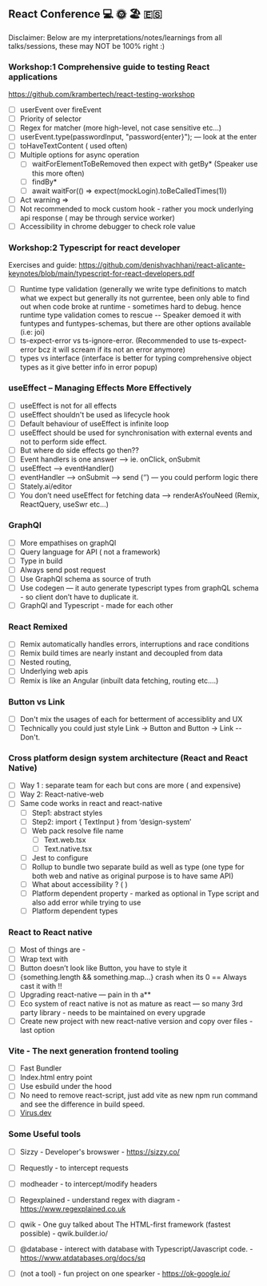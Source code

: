 ## React Conference 💻 🌞 🏖️ 🇪🇸

Disclaimer: Below are my interpretations/notes/learnings from all talks/sessions, these may NOT be 100% right :)

### Workshop:1 Comprehensive guide to testing React applications

https://github.com/krambertech/react-testing-workshop
- [ ] userEvent over fireEvent
- [ ] Priority of selector
- [ ] Regex for matcher (more high-level, not case sensitive etc…)
- [ ] userEvent.type(passwordInput, "password{enter}"); — look at the enter
- [ ] toHaveTextContent ( used often)
- [ ] Multiple options for async operation
    - [ ] waitForElementToBeRemoved then expect with getBy*  (Speaker use this more often)
    - [ ] findBy*
    - [ ] await waitFor(() => expect(mockLogin).toBeCalledTimes(1))
- [ ] Act warning => 
- [ ] Not recommended to mock custom hook - rather you mock underlying api response ( may be through service worker)
- [ ] Accessibility in chrome debugger to check role value

### Workshop:2 Typescript for react developer

Exercises and guide: https://github.com/denishvachhani/react-alicante-keynotes/blob/main/typescript-for-react-developers.pdf

- [ ] Runtime type validation (generally we write type definitions to match what we expect but generally its not gurrentee, been only able to find out when code broke at runtime - sometimes hard to debug. hence runtime type validation comes to rescue -- Speaker demoed it with funtypes and funtypes-schemas, but there are other options available (i.e: joi) 
- [ ] ts-expect-error vs ts-ignore-error. (Recommended to use ts-expect-error bcz it will scream if its not an error anymore)
- [ ] types vs interface (interface is better for typing comprehensive object types as it give better info in error popup)

### useEffect – Managing Effects More Effectively 
- [ ] useEffect is not for all effects
- [ ] useEffect shouldn't be used as lifecycle hook
- [ ] Default behaviour of useEffect is infinite loop
- [ ] useEffect should be used for synchronisation with external events and not to perform side effect.
- [ ] But where do side effects go then??
- [ ] Event handlers is one answer —> ie. onClick, onSubmit 
- [ ] useEffect —> eventHandler()
- [ ] eventHandler —> onSubmit —> send (‘’) — you could perform logic there
- [ ] Stately.ai/editor
- [ ] You don’t need useEffect for fetching data —> renderAsYouNeed (Remix, ReactQuery, useSwr etc…)

### GraphQl 
- [ ] More empathises on graphQl
- [ ] Query language for API ( not a framework)
- [ ] Type in build
- [ ] Always send post request 
- [ ] Use GraphQl schema as source of truth
- [ ] Use codegen — it auto generate typescript types from graphQL schema - so client don’t have to duplicate it.
- [ ] GraphQl and Typescript - made for each other

### React Remixed
- [ ] Remix automatically handles errors, interruptions and race conditions
- [ ] Remix build times are nearly instant and decoupled from data
- [ ] Nested routing, 
- [ ] Underlying web apis
- [ ] Remix is like an Angular (inbuilt data fetching, routing etc….)

### Button vs Link
- [ ] Don't mix the usages of each for betterment of accessiblity and UX
- [ ] Technically you could just style Link -> Button and Button -> Link -- Don't.

### Cross platform design system architecture (React and React Native)
- [ ] Way 1 : separate team for each but cons are more ( and expensive)
- [ ] Way 2: React-native-web
- [ ] Same code works in react and react-native
    - [ ] Step1: abstract styles
    - [ ] Step2: import { TextInput } from ‘design-system’
    - [ ] Web pack resolve file name 
        - [ ] Text.web.tsx
        - [ ] Text.native.tsx
    - [ ] Jest to configure
    - [ ] Rollup to bundle two separate build as well as type (one type for both web and native as original purpose is to have same API)
    - [ ] What about accessibility ? (  )
    - [ ] Platform dependent property - marked as optional in Type script and also add error while trying to use
    - [ ] Platform dependent types

### React to React native
- [ ] Most of things are - <View>
- [ ] Wrap text with <Text>
- [ ] Button  doesn’t look like Button, you have to style it
- [ ] {something.length && something.map…} crash when its 0 == Always cast it with !!
- [ ] Upgrading react-native — pain in th a**
- [ ] Eco system of react native is not as mature as react — so many 3rd party library - needs to be maintained on every upgrade
- [ ] Create new project with new react-native version and copy over files - last option
    
### Vite - The next generation frontend tooling
- [ ] Fast Bundler 
- [ ] Index.html entry point
- [ ] Use esbuild under the hood
- [ ] No need to remove react-script, just add vite as new npm run command and see the difference in build speed.
- [ ] [Virus.dev](https://vitejs.dev)
    
### Some Useful tools 
- [ ] Sizzy - Developer's browswer -  https://sizzy.co/
- [ ] Requestly - to intercept requests
- [ ] modheader - to intercept/modify headers
- [ ] Regexplained - understand regex with diagram - https://www.regexplained.co.uk
- [ ] qwik - One guy talked about The HTML-first framework (fastest possible) - qwik.builder.io/
- [ ] @database - interect with database with Typescript/Javascript code. - https://www.atdatabases.org/docs/sq
- [ ] (not a tool) - fun project on one spearker - https://ok-google.io/














